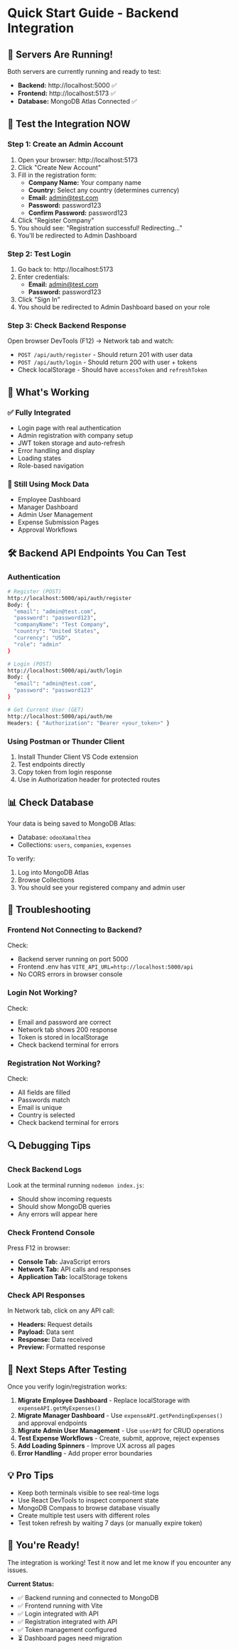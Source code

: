 # Quick Start Guide - Backend Integration

## 🚀 Servers Are Running!

Both servers are currently running and ready to test:
- **Backend:** http://localhost:5000 ✅
- **Frontend:** http://localhost:5173 ✅
- **Database:** MongoDB Atlas Connected ✅

## 🧪 Test the Integration NOW

### Step 1: Create an Admin Account
1. Open your browser: http://localhost:5173
2. Click "Create New Account"
3. Fill in the registration form:
   - **Company Name:** Your company name
   - **Country:** Select any country (determines currency)
   - **Email:** admin@test.com
   - **Password:** password123
   - **Confirm Password:** password123
4. Click "Register Company"
5. You should see: "Registration successful! Redirecting..."
6. You'll be redirected to Admin Dashboard

### Step 2: Test Login
1. Go back to: http://localhost:5173
2. Enter credentials:
   - **Email:** admin@test.com
   - **Password:** password123
3. Click "Sign In"
4. You should be redirected to Admin Dashboard based on your role

### Step 3: Check Backend Response
Open browser DevTools (F12) → Network tab and watch:
- `POST /api/auth/register` - Should return 201 with user data
- `POST /api/auth/login` - Should return 200 with user + tokens
- Check localStorage - Should have `accessToken` and `refreshToken`

## 🎯 What's Working

### ✅ Fully Integrated
- Login page with real authentication
- Admin registration with company setup
- JWT token storage and auto-refresh
- Error handling and display
- Loading states
- Role-based navigation

### 🔄 Still Using Mock Data
- Employee Dashboard
- Manager Dashboard
- Admin User Management
- Expense Submission Pages
- Approval Workflows

## 🛠️ Backend API Endpoints You Can Test

### Authentication
```bash
# Register (POST)
http://localhost:5000/api/auth/register
Body: {
  "email": "admin@test.com",
  "password": "password123",
  "companyName": "Test Company",
  "country": "United States",
  "currency": "USD",
  "role": "admin"
}

# Login (POST)
http://localhost:5000/api/auth/login
Body: {
  "email": "admin@test.com",
  "password": "password123"
}

# Get Current User (GET)
http://localhost:5000/api/auth/me
Headers: { "Authorization": "Bearer <your_token>" }
```

### Using Postman or Thunder Client
1. Install Thunder Client VS Code extension
2. Test endpoints directly
3. Copy token from login response
4. Use in Authorization header for protected routes

## 📊 Check Database

Your data is being saved to MongoDB Atlas:
- Database: `odooXamalthea`
- Collections: `users`, `companies`, `expenses`

To verify:
1. Log into MongoDB Atlas
2. Browse Collections
3. You should see your registered company and admin user

## 🐛 Troubleshooting

### Frontend Not Connecting to Backend?
Check:
- Backend server running on port 5000
- Frontend .env has `VITE_API_URL=http://localhost:5000/api`
- No CORS errors in browser console

### Login Not Working?
Check:
- Email and password are correct
- Network tab shows 200 response
- Token is stored in localStorage
- Check backend terminal for errors

### Registration Not Working?
Check:
- All fields are filled
- Passwords match
- Email is unique
- Country is selected
- Check backend terminal for errors

## 🔍 Debugging Tips

### Check Backend Logs
Look at the terminal running `nodemon index.js`:
- Should show incoming requests
- Should show MongoDB queries
- Any errors will appear here

### Check Frontend Console
Press F12 in browser:
- **Console Tab:** JavaScript errors
- **Network Tab:** API calls and responses
- **Application Tab:** localStorage tokens

### Check API Responses
In Network tab, click on any API call:
- **Headers:** Request details
- **Payload:** Data sent
- **Response:** Data received
- **Preview:** Formatted response

## 📝 Next Steps After Testing

Once you verify login/registration works:

1. **Migrate Employee Dashboard** - Replace localStorage with `expenseAPI.getMyExpenses()`
2. **Migrate Manager Dashboard** - Use `expenseAPI.getPendingExpenses()` and approval endpoints
3. **Migrate Admin User Management** - Use `userAPI` for CRUD operations
4. **Test Expense Workflows** - Create, submit, approve, reject expenses
5. **Add Loading Spinners** - Improve UX across all pages
6. **Error Handling** - Add proper error boundaries

## 💡 Pro Tips

- Keep both terminals visible to see real-time logs
- Use React DevTools to inspect component state
- MongoDB Compass to browse database visually
- Create multiple test users with different roles
- Test token refresh by waiting 7 days (or manually expire token)

## 🎉 You're Ready!

The integration is working! Test it now and let me know if you encounter any issues.

**Current Status:**
- ✅ Backend running and connected to MongoDB
- ✅ Frontend running with Vite
- ✅ Login integrated with API
- ✅ Registration integrated with API
- ✅ Token management configured
- ⏳ Dashboard pages need migration
